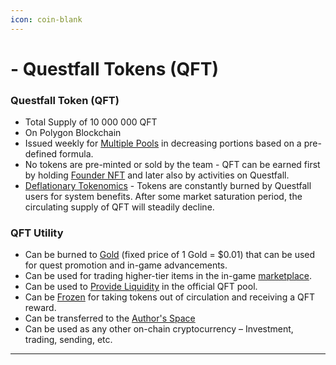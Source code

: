 ```yaml
---
icon: coin-blank
---
```


# - Questfall Tokens (QFT)

### Questfall Token (QFT)

* Total Supply of 10 000 000 QFT
* On Polygon Blockchain
* Issued weekly for [Multiple Pools](../overview/quest-mining.md) in decreasing portions based on a pre-defined formula.
* No tokens are pre-minted or sold by the team - QFT can be earned first by holding [Founder NFT](founder-nfts.md) and later also by activities on Questfall.
* [Deflationary Tokenomics](../overview/deflationary-tokenomics.md) - Tokens are constantly burned by Questfall users for system benefits. After some market saturation period, the circulating supply of QFT will steadily decline.

### QFT Utility

* Can be burned to [Gold](gold-in-game.md) (fixed price of 1 Gold = $0.01) that can be used for quest promotion and in-game advancements.
* Can be used for trading higher-tier items in the in-game [marketplace](../mining/Items.md).
* Can be used to [Provide Liquidity](../infrastructure/liquidity-providers-8.md) in the official QFT pool.
* Can be [Frozen](../infrastructure/qft-freezing-5.md) for taking tokens out of circulation and receiving a QFT reward.
* Can be transferred to the [Author's Space](../authoring/author-spaces.md)
* Can be used as any other on-chain cryptocurrency – Investment, trading, sending, etc.

***
